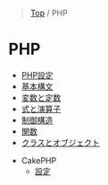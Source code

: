 > [Top](https://tanish-kr.github.io/study-wiki) / PHP

# PHP

- [PHP設定](https://tanish-kr.github.io/study-wiki/PG/PHP/PHP%E8%A8%AD%E5%AE%9A)
- [基本構文](https://tanish-kr.github.io/study-wiki/PG/PHP/%E5%9F%BA%E6%9C%AC%E6%A7%8B%E6%96%87)
- [変数と定数](https://tanish-kr.github.io/study-wiki/PG/PHP/%E5%AE%9A%E6%95%B0%E3%81%A8%E5%A4%89%E6%95%B0)
- [式と演算子](https://tanish-kr.github.io/study-wiki/PG/PHP/%E5%BC%8F%E3%81%A8%E6%BC%94%E7%AE%97%E5%AD%90)
- [制御構造](https://tanish-kr.github.io/study-wiki/PG/PHP/%E5%88%B6%E5%BE%A1%E6%A7%8B%E9%80%A0)
- [関数](https://tanish-kr.github.io/study-wiki/PG/PHP/%E9%96%A2%E6%95%B0)
- [クラスとオブジェクト](https://tanish-kr.github.io/study-wiki/PG/PHP/%E3%82%AF%E3%83%A9%E3%82%B9%E3%83%BB%E3%83%A1%E3%82%BD%E3%83%83%E3%83%89)

<!--
- 例外処理
- リファレンス
- 定義済み定数
- PHP5.3からの新機能
-->
- CakePHP
  - [設定](https://tanish-kr.github.io/study-wiki/PG/PHP/CakePHP/sessing)
